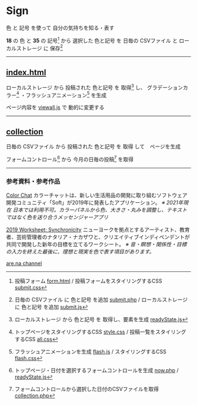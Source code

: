 # Sign
色 と 記号 を使って 自分の気持ちを知る・表す

**18** の 色 と **35** の 記号[^1] から 選択した
色と記号 を 日毎の CSVファイル と ローカルストレージ に 保存[^2]

[^1]: 投稿フォーム [form.html](form.html) / 投稿フォームをスタイリングするCSS [submit.css](css/submit.css)
[^2]: 日毎の CSVファイル に 色と記号 を追加  [submit.php](submit.php) / ローカルストレージ に 色と記号 を追加 [submit.js](js/submit.js)

---

## [index.html](index.html)
ローカルストレージ から 投稿された 色と記号 を 取得[^3] し、
グラデーションカラー[^4] ・フラッシュアニメーション[^5] を生成

ページ内容を [viewall.js](js/viewall.js) で 動的に変更する

[^3]: ローカルストレージ から 色と記号 を 取得し、要素を生成 [readyState.js](js/readyState.js)
[^4]: トップページをスタイリングするCSS [style.css](css/style.css) / 投稿一覧をスタイリングするCSS [all.css](css/all.css)
[^5]: フラッシュアニメーションを生成 [flash.js](js/flash.js) / スタイリングするCSS [flash.css](css/flash.css)

---

## [collection](collection/index.php)
日毎の CSVファイル から 投稿された 色と記号 を 取得 して　ページを生成

フォームコントロール[^6] から 今月の日毎の投稿[^7] を取得

[^6]: トップページ・日付を選択するフォームコントロールを生成 [now.php](collection/now.php) / [readyState.js](collection/readyState.js)
[^7]: フォームコントロールから選択した日付のCSVファイルを取得 [collection.php](collection/collection.php)

***

### 参考資料・参考作品

[Color Chat](https://colorchat.soft.works/)
カラーチャットは、新しい生活用品の開発に取り組むソフトウェア開発コミュニティ「Soft」が2019年に発表したアプリケーション。
*※ 2021年現在 日本では利用不可。カラーパネルから色、大きさ・丸みを調整し、テキストではなく色を送り合うメッセンジャーアプリ*

[2019 Worksheet: Synchronicity](https://thecreativeindependent.com/essays/synchronicity-worksheet/)
ニューヨークを拠点とするアーティスト、教育者、芸術管理者のナタリア・ナカザワと、クリエイティブインディペンデントが共同で開発した新年の目標を立てるワークシート。
*※ 音・瞑想・関係性・目標の入力を終えた最後に、理想と現実を色で表す項目があります。*

[are.na channel](https://www.are.na/cc-group/sign-colors-and-symbols)


